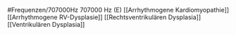 #Frequenzen/707000Hz
707000 Hz (E)
[[Arrhythmogene Kardiomyopathie]]
[[Arrhythmogene RV-Dysplasie]]
[[Rechtsventrikulären Dysplasia]]
[[Ventrikulären Dysplasia]]